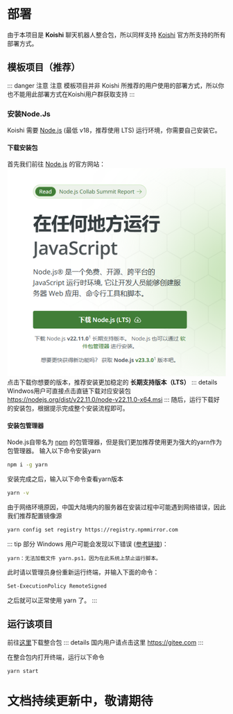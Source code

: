 # 部署

由于本项目是 **Koishi** 聊天机器人整合包，所以同样支持 [Koishi](https://koishi.chat) 官方所支持的所有部署方式。


## 模板项目（推荐）

::: danger 注意
注意 模板项目并非 Koishi 所推荐的用户使用的部署方式，所以你也不能用此部署方式在Koishi用户群获取支持
:::

### 安装Node.Js
 Koishi 需要 [Node.js](https://nodejs.org/zh-cn) (最低 v18，推荐使用 LTS) 运行环境，你需要自己安装它。

#### 下载安装包
首先我们前往 [Node.js](https://nodejs.org/zh-cn) 的官方网站：
![alt text](.\image\Nodejs.png)
点击下载你想要的版本，推荐安装更加稳定的 **长期支持版本（LTS）**
::: details Windwos用户可直接点击直链下载对应安装包
https://nodejs.org/dist/v22.11.0/node-v22.11.0-x64.msi
:::
随后，运行下载好的安装包，根据提示完成整个安装流程即可。

#### 安装包管理器
Node.js自带名为 [npm](https://www.npmjs.com/) 的包管理器，但是我们更加推荐使用更为强大的yarn作为包管理器。
输入以下命令安装yarn
```sh
npm i -g yarn
```
安装完成之后，输入以下命令查看yarn版本
```sh
yarn -v
```
由于网络环境原因，中国大陆境内的服务器在安装过程中可能遇到网络错误，因此我们推荐配置镜像源
```sh
yarn config set registry https://registry.npmmirror.com
```
::: tip
部分 Windows 用户可能会发现以下错误 ([参考链接](https://learn.microsoft.com/zh-cn/powershell/module/microsoft.powershell.core/about/about_execution_policies))：

```text
yarn：无法加载文件 yarn.ps1，因为在此系统上禁止运行脚本。
```

此时请以管理员身份重新运行终端，并输入下面的命令：

```sh
Set-ExecutionPolicy RemoteSigned
```

之后就可以正常使用 yarn 了。
:::

## 运行该项目
 前往[这里](https://github.com)下载整合包
 ::: details 国内用户请点击这里
 https://gitee.com
 :::


在整合包内打开终端，运行以下命令
```sh
yarn start
```

# 文档持续更新中，敬请期待
<div style="display:none">
**Input**

````md
```js{4}
export default {
  data () {
    return {
      msg: 'Highlighted!'
    }
  }
}
```
````

**Output**

```js{4}
export default {
  data () {
    return {
      msg: 'Highlighted!'
    }
  }
}
```

## Custom Containers

**Input**

```md
::: info
This is an info box.
:::

::: tip
This is a tip.
:::

::: warning
This is a warning.
:::

::: danger
This is a dangerous warning.
:::

::: details
This is a details block.
:::
```

**Output**

::: info
This is an info box.
:::

::: tip
This is a tip.
:::

::: warning
This is a warning.
:::

::: danger
This is a dangerous warning.
:::

::: details
This is a details block.
:::

## More

Check out the documentation for the [full list of markdown extensions](https://vitepress.dev/guide/markdown).
</div>